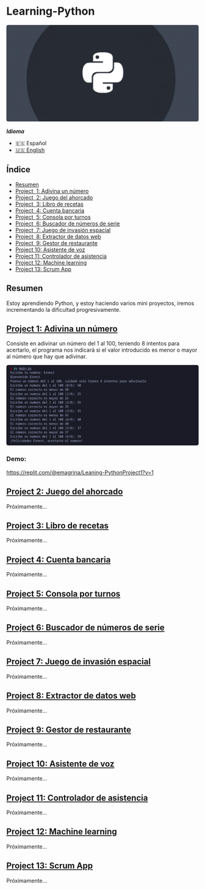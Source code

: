 # Learning-Python

![Learning-Python](.screenshots/python_banner.png)

 ***Idioma***
- 🇪🇸 Español
- [🇺🇸 English](https://github.com/emagrina/Learning-Python)

## Índice

- [Resumen](#Resumen)
- [Project  1: Adivina un número](#project_1)
- [Project  2: Juego del ahorcado](#project_2)
- [Project  3: Libro de recetas](#project_3)
- [Project  4: Cuenta bancaria](#project_4)
- [Project  5: Consola por turnos](#project_5)
- [Project  6: Buscador de números de serie](#project_6)
- [Project  7: Juego de invasión espacial](#project_7)
- [Project  8: Extractor de datos web](#project_8)
- [Project  9: Gestor de restaurante](#project_9)
- [Project 10: Asistente de voz](#project_10)
- [Project 11: Controlador de asistencia](#project_11)
- [Project 12: Machine learning](#project_12)
- [Project 13: Scrum App](#project_13)

## Resumen
 Estoy aprendiendo Python, y estoy haciendo varios mini proyectos, iremos incrementando la dificultad progresivamente.

[<h2 id="project_1">Project 1: Adivina un número</h2>](Projects/Project_01)
Consiste en adivinar un número del 1 al 100, teniendo 8 intentos para acertarlo, el programa nos indicará si el valor introducido es menor o mayor al número que hay que adivinar.

![Learning-Python](.screenshots/img_project_1.png)

### Demo:
https://replit.com/@emagrina/Leaning-PythonProject1?v=1

[<h2 id="project_2">Project 2: Juego del ahorcado</h2>](Projects/Project_02)
Próximamente...

[<h2 id="project_3">Project 3: Libro de recetas</h2>](Projects/Project_03)
Próximamente...

[<h2 id="project_4">Project 4: Cuenta bancaria</h2>](Projects/Project_04)
Próximamente...

[<h2 id="project_5">Project 5: Consola por turnos</h2>](Projects/Project_05)
Próximamente...

[<h2 id="project_6">Project 6: Buscador de números de serie</h2>](Projects/Project_06)
Próximamente...

[<h2 id="project_7">Project 7: Juego de invasión espacial</h2>](Projects/Project_07)
Próximamente...

[<h2 id="project_8">Project 8: Extractor de datos web</h2>](Projects/Project_08)
Próximamente...

[<h2 id="project_9">Project 9: Gestor de restaurante</h2>](Projects/Project_09)
Próximamente...

[<h2 id="project_10">Project 10: Asistente de voz</h2>](Projects/Project_10)
Próximamente...

[<h2 id="project_11">Project 11: Controlador de asistencia</h2>](Projects/Project_11)
Próximamente...

[<h2 id="project_12">Project 12: Machine learning</h2>](Projects/Project_12)
Próximamente...

[<h2 id="project_13">Project 13: Scrum App</h2>](Projects/Project_13)
Próximamente...
